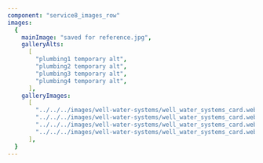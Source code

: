 ```yaml
---
component: "service8_images_row"
images:
  {
    mainImage: "saved for reference.jpg",
    galleryAlts:
      [
        "plumbing1 temporary alt",
        "plumbing2 temporary alt",
        "plumbing3 temporary alt",
        "plumbing4 temporary alt",
      ],
    galleryImages:
      [
        "../../../images/well-water-systems/well_water_systems_card.webp", 
        "../../../images/well-water-systems/well_water_systems_card.webp", 
        "../../../images/well-water-systems/well_water_systems_card.webp", 
        "../../../images/well-water-systems/well_water_systems_card.webp"
      ],
  }
---
```

